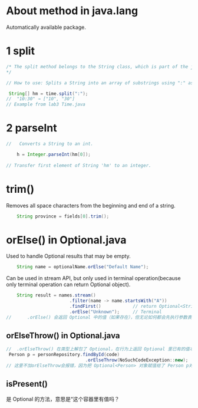 # About method in java.lang

Automatically available package.

# 1 split
```java  
/* The split method belongs to the String class, which is part of the java.lang package. This package is automatically imported in all Java programs
*/

// How to use: Splits a String into an array of substrings using ":" as the delimiter.

 String[] hm = time.split(":");
//  "10:30" → ["10", "30"] 
// Example from lab3 Time.java
```

# 2 parseInt
```java
//   Converts a String to an int.

    h = Integer.parseInt(hm[0]);
 
// Transfer first element of String 'hm' to an integer. 

```

# trim()
Removes all space characters from the beginning and end of a string.
```java
    String province = fields[0].trim();  
```

# orElse()  in Optional.java
Used to handle Optional results that may be empty.

```java
    String name = optionalName.orElse("Default Name");
```
Can be used in stream API, but only used in terminal operation(because only terminal operation can return Optional object).

```java
    String result = names.stream()
                        .filter(name -> name.startsWith("A"))
                        .findFirst()            // return Optional<String>
                        .orElse("Unknown");     // Terminal 
//      .orElse() 会返回 Optional 中的值（如果存在），但无论如何都会先执行参数表达式。
```

## orElseThrow()    in Optional.java

```java
//  .orElseThrow() 在类型上解包了 Optional，在行为上返回 Optional 里已有的值本身（如果存在），否则抛异常。
 Person p = personRepository.findById(code)
                              .orElseThrow(NoSuchCodeException::new);
// 这里不加orElseThrow会报错，因为把 Optional<Person> 对象赋值给了 Person p对象，而orElseThrow() 是 Optional<T> 的方法，调用后返回类型就是 T（比如 Person），所以你可以直接赋值给 Person 类型变量。（解开了）
```

## isPresent() 
是 Optional 的方法，意思是“这个容器里有值吗？

